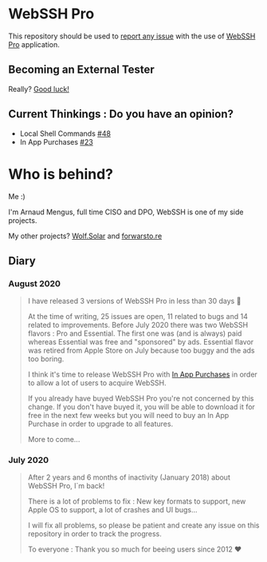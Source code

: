 # WebSSH Pro
This repository should be used to [report any issue](https://github.com/isontheline/pro.webssh.net/issues) with the use of [WebSSH Pro](https://apps.apple.com/us/app/webssh-pro/id497714887) application.

## Becoming an External Tester
Really? [Good luck!](https://github.com/isontheline/pro.webssh.net/wiki/Becoming-External-Tester)

## Current Thinkings : Do you have an opinion?
* Local Shell Commands [#48](https://github.com/isontheline/pro.webssh.net/issues/48)
* In App Purchases [#23](https://github.com/isontheline/pro.webssh.net/issues/23)

# Who is behind?
Me :)

I'm Arnaud Mengus, full time CISO and DPO, WebSSH is one of my side projects.

My other projects? [Wolf.Solar](https://wolf.solar) and [forwarsto.re](https://forwardsto.re)

## Diary
### August 2020
> I have released 3 versions of WebSSH Pro in less than 30 days 🥳
>
> At the time of writing, 25 issues are open, 11 related to bugs and 14 related to improvements.
> Before July 2020 there was two WebSSH flavors : Pro and Essential. The first one was (and is always) paid whereas Essential was free and "sponsored" by ads. Essential flavor was retired from Apple Store on July because too buggy and the ads too boring.
>
> I think it's time to release WebSSH Pro with [In App Purchases](https://github.com/isontheline/pro.webssh.net/issues/23) in order to allow a lot of users to acquire WebSSH.
>
> If you already have buyed WebSSH Pro you're not concerned by this change. If you don't have buyed it, you will be able to download it for free in the next few weeks but you will need to buy an In App Purchase in order to upgrade to all features.
>
> More to come...

### July 2020
> After 2 years and 6 months of inactivity (January 2018) about WebSSH Pro, I´m back!
>
> There is a lot of problems to fix : New key formats to support, new Apple OS to support, a lot of crashes and UI bugs...
>
> I will fix all problems, so please be patient and create any issue on this repository in order to track the progress.
>
> To everyone : Thank you so much for beeing users since 2012 ♥
